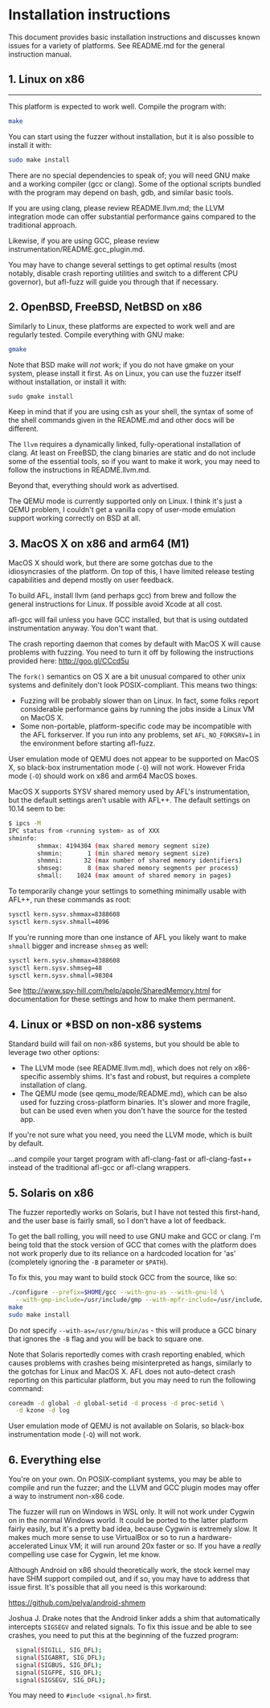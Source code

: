 # Installation instructions

  This document provides basic installation instructions and discusses known
  issues for a variety of platforms. See README.md for the general instruction
  manual.

## 1. Linux on x86
---------------

This platform is expected to work well. Compile the program with:

```bash
make
```

You can start using the fuzzer without installation, but it is also possible to
install it with:

```bash
sudo make install
```

There are no special dependencies to speak of; you will need GNU make and a
working compiler (gcc or clang). Some of the optional scripts bundled with the
program may depend on bash, gdb, and similar basic tools.

If you are using clang, please review README.llvm.md; the LLVM
integration mode can offer substantial performance gains compared to the
traditional approach.

Likewise, if you are using GCC, please review instrumentation/README.gcc_plugin.md.

You may have to change several settings to get optimal results (most notably,
disable crash reporting utilities and switch to a different CPU governor), but
afl-fuzz will guide you through that if necessary.

## 2. OpenBSD, FreeBSD, NetBSD on x86

Similarly to Linux, these platforms are expected to work well and are
regularly tested. Compile everything with GNU make:

```bash
gmake
```

Note that BSD make will *not* work; if you do not have gmake on your system,
please install it first. As on Linux, you can use the fuzzer itself without
installation, or install it with:

```
sudo gmake install
```

Keep in mind that if you are using csh as your shell, the syntax of some of the
shell commands given in the README.md and other docs will be different.

The `llvm` requires a dynamically linked, fully-operational installation of
clang. At least on FreeBSD, the clang binaries are static and do not include
some of the essential tools, so if you want to make it work, you may need to
follow the instructions in README.llvm.md.

Beyond that, everything should work as advertised.

The QEMU mode is currently supported only on Linux. I think it's just a QEMU
problem, I couldn't get a vanilla copy of user-mode emulation support working
correctly on BSD at all.

## 3. MacOS X on x86 and arm64 (M1)

MacOS X should work, but there are some gotchas due to the idiosyncrasies of
the platform. On top of this, I have limited release testing capabilities
and depend mostly on user feedback.

To build AFL, install llvm (and perhaps gcc) from brew and follow the general
instructions for Linux. If possible avoid Xcode at all cost.

afl-gcc will fail unless you have GCC installed, but that is using outdated
instrumentation anyway. You don't want that.

The crash reporting daemon that comes by default with MacOS X will cause
problems with fuzzing. You need to turn it off by following the instructions
provided here: http://goo.gl/CCcd5u

The `fork()` semantics on OS X are a bit unusual compared to other unix systems
and definitely don't look POSIX-compliant. This means two things:

  - Fuzzing will be probably slower than on Linux. In fact, some folks report
    considerable performance gains by running the jobs inside a Linux VM on
    MacOS X.
  - Some non-portable, platform-specific code may be incompatible with the
    AFL forkserver. If you run into any problems, set `AFL_NO_FORKSRV=1` in the
    environment before starting afl-fuzz.

User emulation mode of QEMU does not appear to be supported on MacOS X, so
black-box instrumentation mode (`-Q`) will not work.
However Frida mode (`-O`) should work on x86 and arm64 MacOS boxes.

MacOS X supports SYSV shared memory used by AFL's instrumentation, but the
default settings aren't usable with AFL++. The default settings on 10.14 seem
to be:

```bash
$ ipcs -M
IPC status from <running system> as of XXX
shminfo:
        shmmax: 4194304 (max shared memory segment size)
        shmmin:       1 (min shared memory segment size)
        shmmni:      32 (max number of shared memory identifiers)
        shmseg:       8 (max shared memory segments per process)
        shmall:    1024 (max amount of shared memory in pages)
```

To temporarily change your settings to something minimally usable with AFL++,
run these commands as root:

```bash
sysctl kern.sysv.shmmax=8388608
sysctl kern.sysv.shmall=4096
```

If you're running more than one instance of AFL you likely want to make `shmall`
bigger and increase `shmseg` as well:

```bash
sysctl kern.sysv.shmmax=8388608
sysctl kern.sysv.shmseg=48
sysctl kern.sysv.shmall=98304
```

See http://www.spy-hill.com/help/apple/SharedMemory.html for documentation for
these settings and how to make them permanent.

## 4. Linux or *BSD on non-x86 systems

Standard build will fail on non-x86 systems, but you should be able to
leverage two other options:

  - The LLVM mode (see README.llvm.md), which does not rely on
    x86-specific assembly shims. It's fast and robust, but requires a
    complete installation of clang.
  - The QEMU mode (see qemu_mode/README.md), which can be also used for
    fuzzing cross-platform binaries. It's slower and more fragile, but
    can be used even when you don't have the source for the tested app.

If you're not sure what you need, you need the LLVM mode, which is built by
default.

...and compile your target program with afl-clang-fast or afl-clang-fast++
instead of the traditional afl-gcc or afl-clang wrappers.

## 5. Solaris on x86

The fuzzer reportedly works on Solaris, but I have not tested this first-hand,
and the user base is fairly small, so I don't have a lot of feedback.

To get the ball rolling, you will need to use GNU make and GCC or clang. I'm
being told that the stock version of GCC that comes with the platform does not
work properly due to its reliance on a hardcoded location for 'as' (completely
ignoring the `-B` parameter or `$PATH`).

To fix this, you may want to build stock GCC from the source, like so:

```sh
./configure --prefix=$HOME/gcc --with-gnu-as --with-gnu-ld \
  --with-gmp-include=/usr/include/gmp --with-mpfr-include=/usr/include/mpfr
make
sudo make install
```

Do *not* specify `--with-as=/usr/gnu/bin/as` - this will produce a GCC binary that
ignores the `-B` flag and you will be back to square one.

Note that Solaris reportedly comes with crash reporting enabled, which causes
problems with crashes being misinterpreted as hangs, similarly to the gotchas
for Linux and MacOS X. AFL does not auto-detect crash reporting on this
particular platform, but you may need to run the following command:

```sh
coreadm -d global -d global-setid -d process -d proc-setid \
  -d kzone -d log
```

User emulation mode of QEMU is not available on Solaris, so black-box
instrumentation mode (`-Q`) will not work.

## 6. Everything else

You're on your own. On POSIX-compliant systems, you may be able to compile and
run the fuzzer; and the LLVM and GCC plugin modes may offer a way to instrument
non-x86 code.

The fuzzer will run on Windows in WSL only. It will not work under Cygwin on in the normal Windows world. It
could be ported to the latter platform fairly easily, but it's a pretty bad
idea, because Cygwin is extremely slow. It makes much more sense to use
VirtualBox or so to run a hardware-accelerated Linux VM; it will run around
20x faster or so. If you have a *really* compelling use case for Cygwin, let
me know.

Although Android on x86 should theoretically work, the stock kernel may have
SHM support compiled out, and if so, you may have to address that issue first.
It's possible that all you need is this workaround:

  https://github.com/pelya/android-shmem

Joshua J. Drake notes that the Android linker adds a shim that automatically
intercepts `SIGSEGV` and related signals. To fix this issue and be able to see
crashes, you need to put this at the beginning of the fuzzed program:

```sh
  signal(SIGILL, SIG_DFL);
  signal(SIGABRT, SIG_DFL);
  signal(SIGBUS, SIG_DFL);
  signal(SIGFPE, SIG_DFL);
  signal(SIGSEGV, SIG_DFL);
```

You may need to `#include <signal.h>` first.
